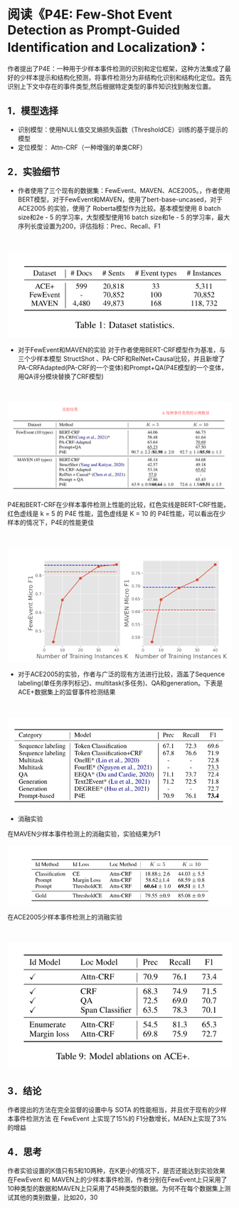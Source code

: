 # 阅读《P4E: Few-Shot Event Detection as Prompt-Guided Identification and Localization》：

作者提出了P4E：一种用于少样本事件检测的识别和定位框架，这种方法集成了最好的少样本提示和结构化预测，将事件检测分为非结构化识别和结构化定位。首先识别上下文中存在的事件类型,然后根据特定类型的事件知识找到触发位置。


## 1．模型选择
* 识别模型：使用NULL值交叉熵损失函数（ThresholdCE）训练的基于提示的模型
* 定位模型： Attn-CRF（一种增强的单类CRF）


## 2．实验细节
* 作者使用了三个现有的数据集：FewEvent、MAVEN、ACE2005。，作者使用BERT模型，对于FewEvent和MAVEN，使用了bert-base-uncased，对于 ACE2005 的实验，使用了 Roberta模型作为比较。基本模型使用 8 batch size和2e - 5 的学习率，大型模型使用16 batch size和1e - 5 的学习率，最大序列长度设置为200，评估指标：Prec、Recall、F1

<br><br>
![数据集](https://raw.githubusercontent.com/Gun-God/PublicRes/main/img/p4e-1.png)
<br>
* 对于FewEvent和MAVEN的实验 对于作者使用BERT-CRF模型作为基准，与三个少样本模型 StructShot 、PA-CRF和RelNet+Causal比较，并且新增了PA-CRFAdapted(PA-CRF的一个变体)和Prompt+QA(P4E模型的一个变体，用QA评分模块替换了CRF模型)

<br><br>
![模型比较](https://raw.githubusercontent.com/Gun-God/PublicRes/main/img/p4e-2.png)
<br>

P4E和BERT-CRF在少样本事件检测上性能的比较，红色实线是BERT-CRF性能，红色虚线是 k = 5 的 P4E 性能，蓝色虚线是 K = 10 的 P4E性能，可以看出在少样本的情况下，P4E的性能更佳

<br><br>
![模型比较](https://raw.githubusercontent.com/Gun-God/PublicRes/main/img/p4e-3.png)
<br>

* 对于ACE2005的实验，作者与广泛的现有方法进行比较，涵盖了Sequence labeling(单任务序列标记)、multitask(多任务)、QA和generation。下表是ACE+数据集上的监督事件检测结果

<br><br>
![模型比较](https://raw.githubusercontent.com/Gun-God/PublicRes/main/img/p4e-4.png)
<br>

* 消融实验

在MAVEN少样本事件检测上的消融实验，实验结果为F1
  <br><br>
  ![模型比较](https://raw.githubusercontent.com/Gun-God/PublicRes/main/img/p4e-5.png)
  <br>

在ACE2005少样本事件检测上的消融实验

<br><br>
![模型比较](https://raw.githubusercontent.com/Gun-God/PublicRes/main/img/p4e-6.png)
<br>

## 3．结论
作者提出的方法在完全监督的设置中与 SOTA 的性能相当，并且优于现有的少样本事件检测方法 在 FewEvent 上实现了15%的 F1分数增长，MAEN上实现了3%的增益

## 4．思考
作者实验设置的K值只有5和10两种，在K更小的情况下，是否还能达到实验效果
在FewEvent 和 MAVEN上的少样本事件检测，作者分别在FewEvent上只采用了10种类型的数据和MAVEN上只采用了45种类型的数据。为何不在每个数据集上测试其他的类别数量，比如20，30



